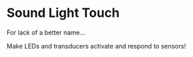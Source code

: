 # Sound Light Touch

For lack of a better name...

Make LEDs and transducers activate and respond to sensors!

